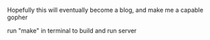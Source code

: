 Hopefully this will eventually become a blog, and make me a capable gopher

run "make" in terminal to build and run server
